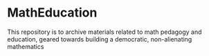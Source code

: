 # MathEducation
This repository is to archive materials related to math pedagogy and education, geared towards building a democratic, non-alienating mathematics
